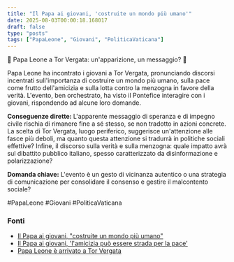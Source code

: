 ```yaml
---
title: "Il Papa ai giovani, 'costruite un mondo più umano'"
date: 2025-08-03T00:00:18.168017
draft: false
type: "posts"
tags: ["PapaLeone", "Giovani", "PoliticaVaticana"]
---
```


🚨 Papa Leone a Tor Vergata: un'apparizione, un messaggio? 🚨

Papa Leone ha incontrato i giovani a Tor Vergata,  pronunciando discorsi incentrati sull'importanza di costruire un mondo più umano,  sulla pace come frutto dell'amicizia e sulla lotta contro la menzogna in favore della verità.  L'evento, ben orchestrato, ha visto il Pontefice interagire con i giovani, rispondendo ad alcune loro domande.

**Conseguenze dirette:**  L'apparente messaggio di speranza e di impegno civile rischia di rimanere fine a sé stesso, se non tradotto in azioni concrete.  La scelta di Tor Vergata, luogo periferico, suggerisce un'attenzione alle fasce più deboli, ma quanto questa attenzione si tradurrà in politiche sociali effettive?  Infine,  il discorso sulla verità e sulla menzogna: quale impatto avrà sul dibattito pubblico italiano, spesso caratterizzato da disinformazione e polarizzazione?

**Domanda chiave:**  L'evento è un gesto di vicinanza autentico o una strategia di comunicazione per consolidare il consenso  e  gestire il malcontento sociale?

#PapaLeone #Giovani #PoliticaVaticana


### Fonti
- [Il Papa ai giovani, "costruite un mondo più umano"](https://www.ansa.it/sito/notizie/topnews/2025/08/02/il-papa-ai-giovani-costruite-un-mondo-piu-umano_e6b7ed8f-245b-4a03-9092-7f963ba68e43.html)
- [Il Papa ai giovani, 'l'amicizia può essere strada per la pace'](https://www.ansa.it/sito/notizie/topnews/2025/08/02/il-papa-ai-giovani-lamicizia-puo-essere-strada-per-la-pace_96a99dfb-3dfb-421b-bd3c-179c933c75dc.html)
- [Papa Leone è arrivato a Tor Vergata](https://www.ansa.it/sito/notizie/topnews/2025/08/02/papa-leone-e-arrivato-a-tor-vergata_6f549a14-1704-432a-b039-bd846e50c34d.html)
